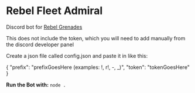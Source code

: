 # Rebel Fleet Admiral
 Discord bot for [Rebel Grenades](https://discord.gg/QShq8Yy)

 This does not include the token, which you will need to add manually from the discord developer panel

 Create a json file called config.json and paste it in like this:

 {
	"prefix": "prefixGoesHere (examples: !, r!, -, _)",
	"token": "tokenGoesHere"
}

**Run the Bot with:**
`node .`